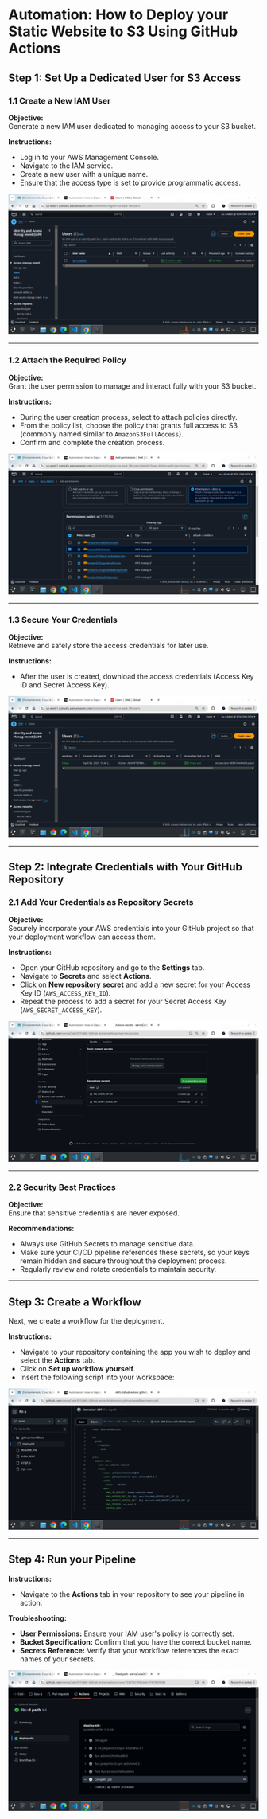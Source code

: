 # Automation: How to Deploy your Static Website to S3 Using GitHub Actions

## Step 1: Set Up a Dedicated User for S3 Access

### 1.1 Create a New IAM User
**Objective:**  
Generate a new IAM user dedicated to managing access to your S3 bucket.

**Instructions:**
- Log in to your AWS Management Console.
- Navigate to the IAM service.
- Create a new user with a unique name.
- Ensure that the access type is set to provide programmatic access.

![Descriptive Alt Text](./screenshots/Setp1.png)

---

### 1.2 Attach the Required Policy
**Objective:**  
Grant the user permission to manage and interact fully with your S3 bucket.

**Instructions:**
- During the user creation process, select to attach policies directly.
- From the policy list, choose the policy that grants full access to S3 (commonly named similar to `AmazonS3FullAccess`).
- Confirm and complete the creation process.

![Descriptive Alt Text](./screenshots/Step2.png)

---

### 1.3 Secure Your Credentials
**Objective:**  
Retrieve and safely store the access credentials for later use.

**Instructions:**
- After the user is created, download the access credentials (Access Key ID and Secret Access Key).

![Descriptive Alt Text](./screenshots/Step3.png)

---

## Step 2: Integrate Credentials with Your GitHub Repository

### 2.1 Add Your Credentials as Repository Secrets
**Objective:**  
Securely incorporate your AWS credentials into your GitHub project so that your deployment workflow can access them.

**Instructions:**
- Open your GitHub repository and go to the **Settings** tab.
- Navigate to **Secrets** and select **Actions**.
- Click on **New repository secret** and add a new secret for your Access Key ID (`AWS_ACCESS_KEY_ID`).
- Repeat the process to add a secret for your Secret Access Key (`AWS_SECRET_ACCESS_KEY`).

![Descriptive Alt Text](./screenshots/Step4.png)

---

### 2.2 Security Best Practices
**Objective:**  
Ensure that sensitive credentials are never exposed.

**Recommendations:**
- Always use GitHub Secrets to manage sensitive data.
- Make sure your CI/CD pipeline references these secrets, so your keys remain hidden and secure throughout the deployment process.
- Regularly review and rotate credentials to maintain security.

---

## Step 3: Create a Workflow

Next, we create a workflow for the deployment.

**Instructions:**

- Navigate to your repository containing the app you wish to deploy and select the **Actions** tab.
- Click on **Set up workflow yourself**.
- Insert the following script into your workspace:

![Descriptive Alt Text](./screenshots/Step5.png)

---

## Step 4: Run your Pipeline

**Instructions:**
- Navigate to the **Actions** tab in your repository to see your pipeline in action.

**Troubleshooting:**
- **User Permissions:** Ensure your IAM user's policy is correctly set.
- **Bucket Specification:** Confirm that you have the correct bucket name.
- **Secrets Reference:** Verify that your workflow references the exact names of your secrets.

![Descriptive Alt Text](./screenshots/Step6.png)
